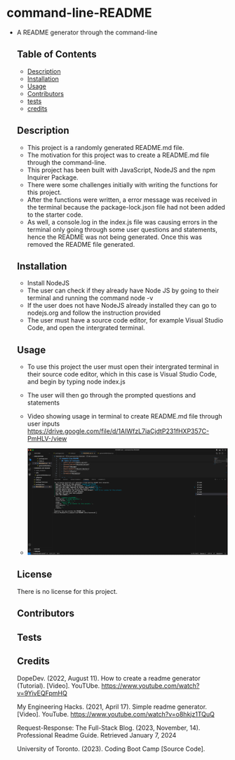 # command-line-README
- A README generator through the command-line

  ## Table of Contents 
  - [Description](#description)
  - [Installation](#installation)
  - [Usage](#usage)
  - [Contributors](#contributors)
  - [tests](#tests)
  - [credits](#credits)

  ## Description
  - This project is a randomly generated README.md file.
  - The motivation for this project was to create a README.md file through the command-line.
  - This project has been built with JavaScript, NodeJS and the npm Inquirer Package.
  - There were some challenges initially with writing the functions for this project.
  - After the functions were written, a error message was received in the terminal because the package-lock.json file had not been added to the starter code.
  - As well, a console.log in the index.js file was causing errors in the terminal only going through some user questions and statements, hence the README was not being generated. Once this was removed the README file generated.

  ## Installation
  - Install NodeJS
  - The user can check if they already have Node JS by going to their terminal and running the command node -v
  - If the user does not have NodeJS already installed they can go to nodejs.org and follow the instruction provided
  - The user must have a source code editor, for example Visual Studio Code, and open the intergrated terminal. 
  
  ## Usage
  - To use this project the user must open their intergrated terminal in their source code editor, which in this case is Visual Studio Code, and begin by typing node index.js
  - The user will then go through the prompted questions and statements
  
  - Video showing usage in terminal to create README.md file through user inputs 
  https://drive.google.com/file/d/1AIWfzL7iaCjdtP231fHXP357C-PmHLV-/view

  - ![Screenshot of terminal after successful generation of README through user inputs](/images/screenshot1.png)

  ## License
  There is no license for this project. 

  ## Contributors
  
  ## Tests
  
  ## Credits

  DopeDev. (2022, August 11). How to create a readme generator (Tutorial). [Video]. YouTUbe. https://www.youtube.com/watch?v=9YivEQFpmHQ

  My Engineering Hacks. (2021, April 17). Simple readme generator. [Video]. YouTube. https://www.youtube.com/watch?v=o8hkjz1TQuQ

  Request-Response: The Full-Stack Blog. (2023, November, 14). Professional Readme Guide. Retrieved January 7, 2024

  University of Toronto. (2023). Coding Boot Camp [Source Code].  

